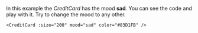In this example the _CreditCard_ has the mood <b>sad</b>. You can see the code and play with it. Try to change the mood to any other.

```
<CreditCard :size="200" mood="sad" color="#83D1FB" />
```
